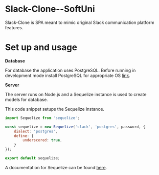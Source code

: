 # Slack-Clone--SoftUni
 
Slack-Clone is SPA meant to mimic original Slack communication platform features.

# Set up and usage

**Database**

For database the application uses PostgreSQL. 
Before running in development mode install PostgreSQL for appropriate OS [link](https://www.postgresql.org/download/).

**Server**

The server runs on Node.js and a Sequelize instance is used to create models for database.

This code snippet setups the Sequelize instance.
```js
import Sequelize from 'sequelize';

const sequelize = new Sequelize('slack', 'postgres', password, {
    dialect: 'postgres',
	define: {
		underscored: true,
	}
});

export default sequelize;
```

A documentation for Sequelize can be found [here](https://sequelize.org/master/).
